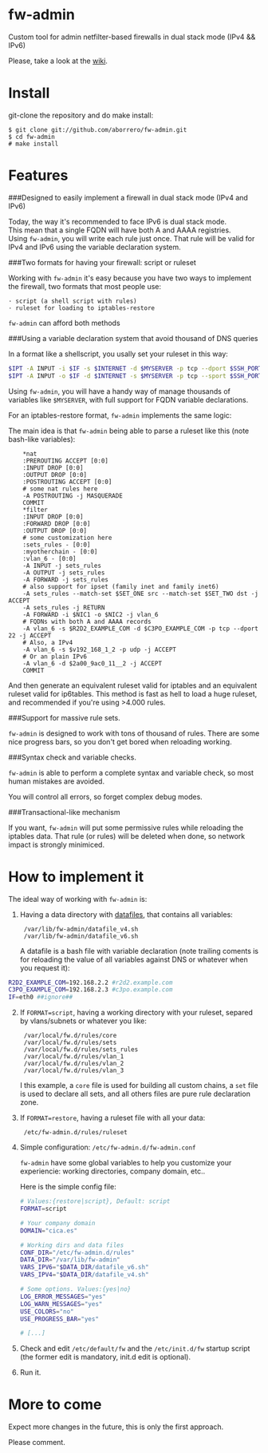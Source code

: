 fw-admin
========

Custom tool for admin netfilter-based firewalls in dual stack mode (IPv4 &amp;&amp; IPv6)

Please, take a look at the [wiki](https://github.com/aborrero/fw-admin/wiki/).

Install
=======

git-clone the repository and do make install:

	$ git clone git://github.com/aborrero/fw-admin.git
	$ cd fw-admin
	# make install


Features
========

###Designed to easily implement a firewall in dual stack mode (IPv4 and IPv6)

Today, the way it's recommended to face IPv6 is dual stack mode.  
This mean that a single FQDN will have both A and AAAA registries.  
Using `fw-admin`, you will write each rule just once. That rule will be valid for IPv4 and IPv6 using the variable declaration system.  


###Two formats for having your firewall: script or ruleset

Working with `fw-admin` it's easy because you have two ways to implement the firewall, two formats that most people use:

	· script (a shell script with rules)
	· ruleset for loading to iptables-restore

`fw-admin` can afford both methods

###Using a variable declaration system that avoid thousand of DNS queries

In a format like a shellscript, you usally set your ruleset in this way:  

```bash
$IPT -A INPUT -i $IF -s $INTERNET -d $MYSERVER -p tcp --dport $SSH_PORT -j ACCEPT
$IPT -A INPUT -o $IF -d $INTERNET -s $MYSERVER -p tcp --sport $SSH_PORT -j ACCEPT
```

Using `fw-admin`, you will have a handy way of manage thousands of variables like `$MYSERVER`, with full support for FQDN variable declarations.

For an iptables-restore format, `fw-admin` implements the same logic:

The main idea is that `fw-admin` being able to parse a ruleset like this (note bash-like variables):

		*nat
		:PREROUTING ACCEPT [0:0]
		:INPUT DROP [0:0]
		:OUTPUT DROP [0:0]
		:POSTROUTING ACCEPT [0:0]
		# some nat rules here
		-A POSTROUTING -j MASQUERADE
		COMMIT
		*filter
		:INPUT DROP [0:0]
		:FORWARD DROP [0:0]
		:OUTPUT DROP [0:0]
		# some customization here
		:sets_rules - [0:0]
		:myotherchain - [0:0]
		:vlan_6 - [0:0]
		-A INPUT -j sets_rules
		-A OUTPUT -j sets_rules
		-A FORWARD -j sets_rules
		# also support for ipset (family inet and family inet6)
		-A sets_rules --match-set $SET_ONE src --match-set $SET_TWO dst -j ACCEPT
		-A sets_rules -j RETURN
		-A FORWARD -i $NIC1 -o $NIC2 -j vlan_6
		# FQDNs with both A and AAAA records
		-A vlan_6 -s $R2D2_EXAMPLE_COM -d $C3PO_EXAMPLE_COM -p tcp --dport 22 -j ACCEPT
		# Also, a IPv4
		-A vlan_6 -s $v192_168_1_2 -p udp -j ACCEPT
		# Or an plain IPv6
		-A vlan_6 -d $2a00_9ac0_11__2 -j ACCEPT
		COMMIT

And then generate an equivalent ruleset valid for iptables and an equivalent ruleset valid for ip6tables.
This method is fast as hell to load a huge ruleset, and recommended if you're using >4.000 rules.


###Support for massive rule sets.

`fw-admin` is designed to work with tons of thousand of rules. There are some nice progress bars, so you don't get bored when reloading working.

###Syntax check and variable checks.

`fw-admin` is able to perform a complete syntax and variable check, so most human mistakes are avoided.

You will control all errors, so forget complex debug modes.

###Transactional-like mechanism

If you want, `fw-admin` will put some permissive rules while reloading the iptables data. That rule (or rules) will be deleted when done, so network impact is strongly minimiced.


How to implement it
===================

The ideal way of working with `fw-admin` is:  

1. Having a data directory with [datafiles](https://github.com/aborrero/fw-admin/wiki/Datafiles), that contains all variables:

		/var/lib/fw-admin/datafile_v4.sh
		/var/lib/fw-admin/datafile_v6.sh

	A datafile is a bash file with variable declaration (note trailing coments is for reloading the value of all variables against DNS or whatever when you request it):
```bash
R2D2_EXAMPLE_COM=192.168.2.2 #r2d2.example.com
C3PO_EXAMPLE_COM=192.168.2.3 #c3po.example.com
IF=eth0 ##ignore##
```

2. If `FORMAT=script`, having a working directory with your ruleset, separed by vlans/subnets or whatever you like:

		/var/local/fw.d/rules/core
		/var/local/fw.d/rules/sets
		/var/local/fw.d/rules/sets_rules
		/var/local/fw.d/rules/vlan_1
		/var/local/fw.d/rules/vlan_2
		/var/local/fw.d/rules/vlan_3

	I this example, a `core` file is used for building all custom chains, a `set` file is used to declare all sets, and all others files are pure rule declaration zone.  

3. If `FORMAT=restore`, having a ruleset file with all your data:

		/etc/fw-admin.d/rules/ruleset

4. Simple configuration: `/etc/fw-admin.d/fw-admin.conf`

	`fw-admin` have some global variables to help you customize your experiencie: working directories, company domain, etc..

	Here is the simple config file: 

	```bash
	# Values:{restore|script}, Default: script
	FORMAT=script

	# Your company domain
	DOMAIN="cica.es"

	# Working dirs and data files
	CONF_DIR="/etc/fw-admin.d/rules"
	DATA_DIR="/var/lib/fw-admin"
	VARS_IPV6="$DATA_DIR/datafile_v6.sh"
	VARS_IPV4="$DATA_DIR/datafile_v4.sh"

	# Some options. Values:{yes|no}
	LOG_ERROR_MESSAGES="yes"
	LOG_WARN_MESSAGES="yes"
	USE_COLORS="no"
	USE_PROGRESS_BAR="yes"

	# [...]
	```

5. Check and edit `/etc/default/fw` and the `/etc/init.d/fw` startup script (the former edit is mandatory, init.d edit is optional).

6. Run it.



More to come
============

Expect more changes in the future, this is only the first approach.

Please comment.
